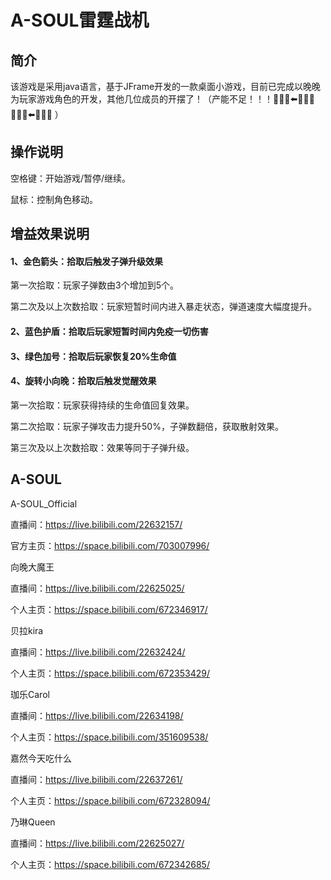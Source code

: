 # A-SOUL雷霆战机
## 简介

该游戏是采用java语言，基于JFrame开发的一款桌面小游戏，目前已完成以晚晚为玩家游戏角色的开发，其他几位成员的开摆了！（产能不足！！！🧎🏻‍♀️⬅️🏃🏻‍♀️ 🧎🏻‍♂️⬅️🏃🏻‍♂️ ）

## 操作说明

空格键：开始游戏/暂停/继续。

鼠标：控制角色移动。

## 增益效果说明

#### 1、金色箭头：拾取后触发子弹升级效果

第一次拾取：玩家子弹数由3个增加到5个。

第二次及以上次数拾取：玩家短暂时间内进入暴走状态，弹道速度大幅度提升。

#### 2、蓝色护盾：拾取后玩家短暂时间内免疫一切伤害

#### 3、绿色加号：拾取后玩家恢复20%生命值

#### 4、旋转小向晚：拾取后触发觉醒效果

第一次拾取：玩家获得持续的生命值回复效果。

第二次拾取：玩家子弹攻击力提升50%，子弹数翻倍，获取散射效果。

第三次及以上次数拾取：效果等同于子弹升级。

## A-SOUL

A-SOUL_Official

直播间：https://live.bilibili.com/22632157/

官方主页：https://space.bilibili.com/703007996/



向晚大魔王

直播间：https://live.bilibili.com/22625025/

个人主页：https://space.bilibili.com/672346917/



贝拉kira

直播间：https://live.bilibili.com/22632424/

个人主页：https://space.bilibili.com/672353429/



珈乐Carol

直播间：https://live.bilibili.com/22634198/

个人主页：https://space.bilibili.com/351609538/



嘉然今天吃什么

直播间：https://live.bilibili.com/22637261/

个人主页：https://space.bilibili.com/672328094/



乃琳Queen

直播间：https://live.bilibili.com/22625027/

个人主页：https://space.bilibili.com/672342685/
